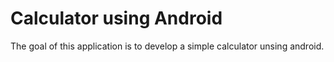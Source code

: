 # Calculator using Android

The goal of this application is to develop a simple calculator unsing android.
